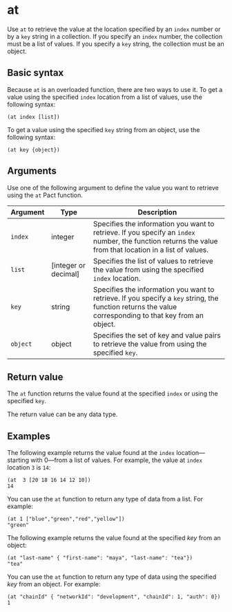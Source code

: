 # at

Use `at` to retrieve the value at the location specified by an `index` number or by a `key` string in a collection.
If you specify an `index` number, the collection must be a list of values.
If you specify a `key` string, the collection must be an object.

## Basic syntax

Because `at` is an overloaded function, there are two ways to use it.
To get a value using the specified `index` location from a list of values, use the following syntax:

```pact
(at index [list])
```

To get a value using the specified `key` string from an object, use the following syntax:

```pact
(at key {object})
```

## Arguments

Use one of the following argument to define the value you want to retrieve using the `at` Pact function.

| Argument | Type | Description
| -------- | ---- | -----------
| `index` | integer | Specifies the information you want to retrieve. If you specify an `index` number, the function returns the value from that location in a list of values.
| `list` | [integer or decimal] | Specifies the list of values to retrieve the value from using the specified `index` location. 
| `key` | string | Specifies the information you want to retrieve. If you specify a `key` string, the function returns the value corresponding to that key from an object.
| `object` | object | Specifies the set of key and value pairs to retrieve the value from using the specified `key`.

## Return value

The `at` function returns the value found at the specified `index` or using the specified `key`.

The return value can be any data type.

## Examples

The following example returns the value found at the `index` location—starting with 0—from a list of values.
For example, the value at `index` location `3` is `14`:

```pact
(at  3 [20 18 16 14 12 10])
14
```

You can use the `at` function to return any type of data from a list.
For example:

```pact
(at 1 ["blue","green","red","yellow"])
"green"
```

The following example returns the value found at the specified *key* from an object:

```pact
(at "last-name" { "first-name": "maya", "last-name": "tea"})
"tea"
```

You can use the `at` function to return any type of data using the specified *key* from an object.
For example:

```pact
(at "chainId" { "networkId": "development", "chainId": 1, "auth": 0})
1
```
